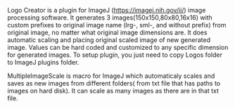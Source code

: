 Logo Creator is a plugin for ImageJ (https://imagej.nih.gov/ij/)  image processing software. It generates 3 images(150x150,80x80,16x16) with custom prefixes to original image name (lrg-, sml-, and without prefix) from original image, no matter what original image dimensions are. It does automatic scaling and placing original scaled image of new generated image. Values can be hard coded and customized to any specific dimension for generated images. To setup plugin, you just need to copy Logos folder to ImageJ plugins folder.

MultipleImageScale is macro for ImageJ which automaticaly scales and saves as new images from different folders( from txt file that has paths to images on hard disk). It can scale as many images as there are in that txt file.
